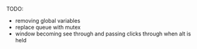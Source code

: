 TODO:
- removing global variables
- replace queue with mutex
- window becoming see through and passing clicks through when alt is held